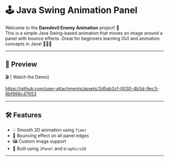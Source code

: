 # 🕹️ Java Swing Animation Panel

Welcome to the **Daredevil Enemy Animation** project! 🚀  
This is a simple Java Swing-based animation that moves an image around a panel with bounce effects. Great for beginners learning GUI and animation concepts in Java! 🎨🧑‍💻

---

## 📸 Preview

🎬 [ Watch the Demo]



https://github.com/user-attachments/assets/2d5ab2cf-0030-4b3d-9ec3-9bf999c47653


---

## 🛠️ Features

- 💡 Smooth 2D animation using `Timer`
- 🔁 Bouncing effect on all panel edges
- 🖼️ Custom image support
- 🧱 Built using `JPanel` and `Graphics2D`

---



